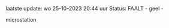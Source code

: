 laatste update: 
wo 25-10-2023 20:44   uur 
Status: FAALT - geel - 
<div class="service Y">microstation</div>